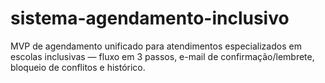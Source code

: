 # sistema-agendamento-inclusivo
MVP de agendamento unificado para atendimentos especializados em escolas inclusivas — fluxo em 3 passos, e-mail de confirmação/lembrete, bloqueio de conflitos e histórico.
